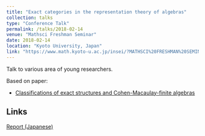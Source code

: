 ```yaml
---
title: "Exact categories in the representation theory of algebras"
collection: talks
type: "Conference Talk"
permalink: /talks/2018-02-14
venue: "Mathsci Freshman Seminar"
date: 2018-02-14
location: "Kyoto University, Japan"
link: "https://www.math.kyoto-u.ac.jp/insei/?MATHSCI%20FRESHMAN%20SEMINAR%202018"
---
```


Talk to various area of young researchers.

Based on paper:
- [Classifications of exact structures and Cohen-Macaulay-finite algebras](/paper/exact-str)

## Links
[Report (Japanese)](\files\MathFresh2018.pdf)
